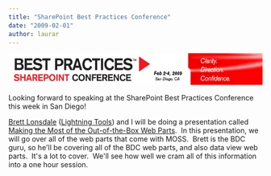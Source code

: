 ```yaml
---
title: "SharePoint Best Practices Conference"
date: "2009-02-01"
author: laurar
---
```


[![](images/bp_hor_banner_revise.jpg)](http://www.sharepointbestpractices.com)

Looking forward to speaking at the SharePoint Best Practices Conference this week in San Diego!

[Brett Lonsdale](http://www.brettlonsdale.com) ([Lightning Tools](http://www.lightningtools.com/)) and I will be doing a presentation called [Making the Most of the Out-of-the-Box Web Parts](http://www.sharepointbestpractices.com/agenda#IW339).  In this presentation, we will go over all of the web parts that come with MOSS.  Brett is the BDC guru, so he'll be covering all of the BDC web parts, and also data view web parts.  It's a lot to cover.  We'll see how well we cram all of this information into a one hour session.
